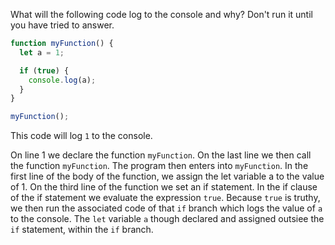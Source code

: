What will the following code log to the console and why? Don't run it until you have tried to answer.

```js
function myFunction() {
  let a = 1;

  if (true) {
    console.log(a);
  }
}

myFunction();
```

This code will log `1` to the console.

On line 1 we declare the function `myFunction`.  On the last line we then call the function `myFunction`.    The program then enters into `myFunction`.  In the first line of the body of the function, we assign the let variable a to the value of 1.  On the third line of the function we set an if statement.  In the if clause of the if statement we evaluate the expression `true`.  Because `true` is truthy, we then run the associated code of that `if` branch which logs the value of `a` to the console.  The `let` variable `a` though declared and assigned outsiee the `if` statement, within the `if` branch.
